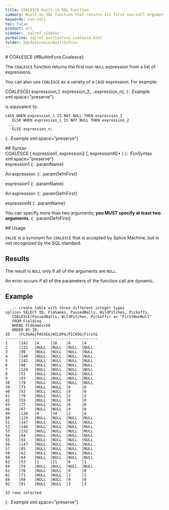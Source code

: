 ```yaml
---
title: COALESCE built-in SQL function
summary: Built-in SQL function that returns its first non-null argument. VALUE is a synonym for COALESCE in Splice Machine.
keywords: non-null
toc: false
product: all
sidebar:  sqlref_sidebar
permalink: sqlref_builtinfcns_coalesce.html
folder: SQLReference/BuiltInFcns
---
```

<section>
<div class="TopicContent" data-swiftype-index="true" markdown="1">
# COALESCE   {#BuiltInFcns.Coalesce}

The `COALESCE` function returns the first non-`NULL` expression from a
list of expressions.

You can also use `COALESCE` as a variety of a `CASE` expression. For
example:

<div class="preWrapperWide" markdown="1">
    COALESCE( expresssion_1, expression_2,...expression_n);
{: .Example xml:space="preserve"}

is equivalent to:

    CASE WHEN expression_1 IS NOT NULL THEN expression_1
       ELSE WHEN expression_1 IS NOT NULL THEN expression_2
     ...
       ELSE expression_n;
{: .Example xml:space="preserve"}

</div>
## Syntax

<div class="fcnWrapperWide" markdown="1">
    COALESCE ( expression1, expression2 [, expressionN]* )
{: .FcnSyntax xml:space="preserve"}

</div>
<div class="paramList" markdown="1">
expression1
{: .paramName}

An expression.
{: .paramDefnFirst}

expression1
{: .paramName}

An expression.
{: .paramDefnFirst}

expressionN
{: .paramName}

You can specify more than two arguments; **you MUST specify at least two
arguments**.
{: .paramDefnFirst}

</div>
## Usage

`VALUE` is a synonym for `COALESCE` that is accepted by Splice Machine,
but is not recognized by the SQL standard.

## Results

The result is `NULL` only if all of the arguments are `NULL`.

An error occurs if all of the parameters of the function call are
dynamic.

## Example

<div class="preWrapperWide" markdown="1">
    
       -- create table with three different integer types
    splice> SELECT ID, FldGames, PassedBalls, WildPitches, Pickoffs,
       COALESCE(PassedBalls, WildPitches, Pickoffs) as "FirstNonNull"
       FROM Fielding
       WHERE FldGames>50
       ORDER BY ID;
    ID    |FLDGA&|PASSE&|WILDP&|PICKO&|First&
    -----------------------------------------
    1     |142   |4     |20    |0     |4
    2     |131   |NULL  |NULL  |NULL  |NULL
    3     |99    |NULL  |NULL  |NULL  |NULL
    4     |140   |NULL  |NULL  |NULL  |NULL
    5     |142   |NULL  |NULL  |NULL  |NULL
    6     |88    |NULL  |NULL  |NULL  |NULL
    7     |124   |NULL  |NULL  |NULL  |NULL
    8     |51    |NULL  |NULL  |NULL  |NULL
    9     |93    |NULL  |NULL  |NULL  |NULL
    10    |79    |NULL  |NULL  |NULL  |NULL
    39    |73    |NULL  |NULL  |0     |0
    40    |52    |NULL  |NULL  |0     |0
    41    |70    |NULL  |NULL  |2     |2
    42    |55    |NULL  |NULL  |0     |0
    43    |77    |NULL  |NULL  |0     |0
    46    |67    |NULL  |NULL  |0     |0
    49    |134   |4     |34    |2     |4
    50    |119   |NULL  |NULL  |NULL  |NULL
    51    |147   |NULL  |NULL  |NULL  |NULL
    52    |148   |NULL  |NULL  |NULL  |NULL
    53    |152   |NULL  |NULL  |NULL  |NULL
    54    |64    |NULL  |NULL  |NULL  |NULL
    55    |93    |NULL  |NULL  |NULL  |NULL
    56    |147   |NULL  |NULL  |NULL  |NULL
    57    |85    |NULL  |NULL  |NULL  |NULL
    58    |62    |NULL  |NULL  |NULL  |NULL
    59    |64    |NULL  |NULL  |NULL  |NULL
    62    |53    |1     |11    |0     |1
    64    |59    |NULL  |NULL  |NULL  |NULL
    81    |76    |NULL  |NULL  |0     |0
    82    |71    |NULL  |NULL  |1     |1
    84    |68    |NULL  |NULL  |0     |0
    92    |81    |NULL  |NULL  |3     |3
    
    33 rows selected
{: .Example xml:space="preserve"}

</div>
</div>
</section>

